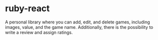 # ruby-react

A personal library where you can add, edit, and delete games, including images, value, and the game name. Additionally, there is the possibility to write a review and assign ratings.

